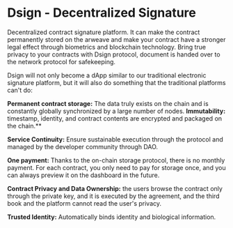 # Dsign - Decentralized Signature
Decentralized contract signature platform. It can make the contract permanently stored on the arweave and make your contract have a stronger legal effect through biometrics and blockchain technology. Bring true privacy to your contracts with Dsign protocol, document is handed over to the network protocol for safekeeping.

Dsign will not only become a dApp similar to our traditional electronic signature platform, but it will also do something that the traditional platforms can't do:

**Permanent contract storage:** The data truly exists on the chain and is constantly globally synchronized by a large number of nodes.
**Immutability:** timestamp, identity, and contract contents are encrypted and packaged on the chain.**

**Service Continuity:** Ensure sustainable execution through the protocol and managed by the developer community through DAO.

**One payment:** Thanks to the on-chain storage protocol, there is no monthly payment. For each contract, you only need to pay for storage once, and you can always preview it on the dashboard in the future.

**Contract Privacy and Data Ownership:** the users browse the contract only through the private key, and it is executed by the agreement, and the third book and the platform cannot read the user's privacy.

**Trusted Identity:** Automatically binds identity and biological information.
